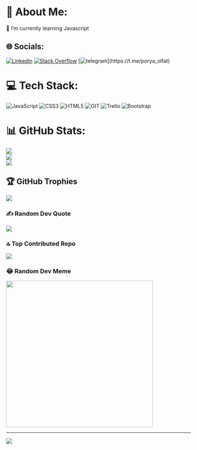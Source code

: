 # 💫 About Me:
🌱 I’m currently learning Javascript <br>


## 🌐 Socials:
[![LinkedIn](https://img.shields.io/badge/LinkedIn-%230077B5.svg?logo=linkedin&logoColor=white)](https://linkedin.com/in/porya-olfat) [![Stack Overflow](https://img.shields.io/badge/-Stackoverflow-FE7A16?logo=stack-overflow&logoColor=white)](https://stackoverflow.com/users/22422197) [![telegram]([https://img.shields.io/badge/LinkedIn-%230077B5.svg?logo=linkedin&logoColor=white](https://img.shields.io/badge/Telegram-2CA5E0?style=for-the-badge&logo=telegram&logoColor=white))](https://t.me/porya_olfat)


# 💻 Tech Stack:
![JavaScript](https://img.shields.io/badge/javascript-%23323330.svg?style=for-the-badge&logo=javascript&logoColor=%23F7DF1E) ![CSS3](https://img.shields.io/badge/css3-%231572B6.svg?style=for-the-badge&logo=css3&logoColor=white) ![HTML5](https://img.shields.io/badge/html5-%23E34F26.svg?style=for-the-badge&logo=html5&logoColor=white) ![GIT](https://img.shields.io/badge/Git-fc6d26?style=for-the-badge&logo=git&logoColor=white) ![Trello](https://img.shields.io/badge/Trello-%23026AA7.svg?style=for-the-badge&logo=Trello&logoColor=white) ![Bootstrap](https://img.shields.io/badge/bootstrap-%238511FA.svg?style=for-the-badge&logo=bootstrap&logoColor=white)
# 📊 GitHub Stats:
![](https://github-readme-stats.vercel.app/api?username=porya84&theme=radical&hide_border=false&include_all_commits=true&count_private=true)<br/>
![](https://github-readme-streak-stats.herokuapp.com/?user=porya84&theme=radical&hide_border=false)<br/>
![](https://github-readme-stats.vercel.app/api/top-langs/?username=porya84&theme=radical&hide_border=false&include_all_commits=true&count_private=true&layout=compact)

## 🏆 GitHub Trophies
![](https://github-profile-trophy.vercel.app/?username=porya84&theme=radical&no-frame=false&no-bg=false&margin-w=4)

### ✍️ Random Dev Quote
![](https://quotes-github-readme.vercel.app/api?type=horizontal&theme=radical)

### 🔝 Top Contributed Repo
![](https://github-contributor-stats.vercel.app/api?username=porya84&limit=5&theme=radical&combine_all_yearly_contributions=true)

### 😂 Random Dev Meme
<img src='https://randommeme-five.vercel.app/' style="height: 400px;"/>

---
[![](https://visitcount.itsvg.in/api?id=porya84&icon=0&color=0)](https://visitcount.itsvg.in)

<!-- Proudly created with GPRM ( https://gprm.itsvg.in ) -->
